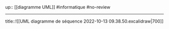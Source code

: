 up:: [[diagramme UML]]
#informatique #no-review 

----

title::![[UML diagramme de séquence 2022-10-13 09.38.50.excalidraw|700]]